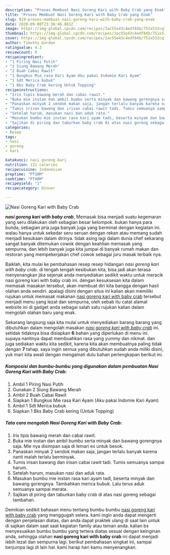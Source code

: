 ```yaml
---
description: "Proses Membuat Nasi Goreng Kari with Baby Crab yang Enak"
title: "Proses Membuat Nasi Goreng Kari with Baby Crab yang Enak"
slug: 919-proses-membuat-nasi-goreng-kari-with-baby-crab-yang-enak
date: 2020-09-08T23:38:46.881Z
image: https://img-global.cpcdn.com/recipes/2ac55e43c4edf84b/751x532cq70/nasi-goreng-kari-with-baby-crab-foto-resep-utama.jpg
thumbnail: https://img-global.cpcdn.com/recipes/2ac55e43c4edf84b/751x532cq70/nasi-goreng-kari-with-baby-crab-foto-resep-utama.jpg
cover: https://img-global.cpcdn.com/recipes/2ac55e43c4edf84b/751x532cq70/nasi-goreng-kari-with-baby-crab-foto-resep-utama.jpg
author: Timothy Gordon
ratingvalue: 4.3
reviewcount: 9
recipeingredient:
- "1 Piring Nasi Putih"
- "2 Siung Bawang Merah"
- "2 Buah Cabai Rawit"
- "1 Bungkus Mie rasa Kari Ayam Aku pakai Indomie Kari Ayam"
- "1 Sdt Merica bubuk"
- "1 Bks Baby Crab kering Untuk Topping"
recipeinstructions:
- "Iris tipis bawang merah dan cabai rawit."
- "Buka mie instan dan ambil bumbu serta minyak dan bawang gorengnya saja. Mie nya disimpan saja di lemari es untuk besok."
- "Panaskan minyak 2 sendok makan saja, jangan terlalu banyak karena nanti malah terlalu berminyak."
- "Tumis irisan bawang dan irisan cabai rawit tadi. Tumis semuanya sampai harum."
- "Setelah harum, masukan nasi dan aduk rata."
- "Masukan bumbu mie instan rasa kari ayam tadi, beserta minyak dan bawang gorengnya. Tambahkan merica bubuk. Lalu terus aduk semuanya sampai merata."
- "Sajikan di piring dan taburkan baby crab di atas nasi goreng sebagai tambahan."
categories:
- Resep
tags:
- nasi
- goreng
- kari

katakunci: nasi goreng kari 
nutrition: 121 calories
recipecuisine: Indonesian
preptime: "PT10M"
cooktime: "PT48M"
recipeyield: "1"
recipecategory: Dinner

---
```



![Nasi Goreng Kari with Baby Crab](https://img-global.cpcdn.com/recipes/2ac55e43c4edf84b/751x532cq70/nasi-goreng-kari-with-baby-crab-foto-resep-utama.jpg)

<b><i>nasi goreng kari with baby crab</i></b>, Memasak bisa menjadi suatu kegemaran yang seru dilakukan oleh sebagian besar kelompok. bukan hanya para bunda, sebagian pria juga banyak juga yang berminat dengan kegiatan ini. walau hanya untuk sekedar seru seruan dengan rekan atau memang sudah menjadi kesukaan dalam dirinya. tidak asing lagi dalam dunia chef sekarang sangat banyak ditemukan cowok dengan keahlian memasak yang sempurna, dan lebih banyak juga kita jumpai di banyak rumah makan dan restoran yang mempekerjakan chef cowok sebagai juru masak terbaik nya.

Baiklah, kita mulai ke pembahasan resep resep hidangan <i>nasi goreng kari with baby crab</i>. di tengah tengah kesibukan kita, bisa jadi akan terasa menyenangkan jika sejenak anda menyediakan sedikit waktu untuk meracik nasi goreng kari with baby crab ini. dengan kesuksesan kita dalam memasak masakan tersebut, akan membuat diri kita bangga dengan hasil olahan anda sendiri. apalagi disini dengan situs ini kalian akan memiliki rujukan untuk memasak makanan <u>nasi goreng kari with baby crab</u> tersebut menjadi menu yang lezat dan sempurna, oleh sebab itu catat alamat website ini di gadget anda sebagai salah satu rujukan kalian dalam mengolah olahan baru yang enak.




Sekarang langsung saja kita mulai untuk menyediakan barang barang yang dibutuhkan dalam mengolah masakan <u><i>nasi goreng kari with baby crab</i></u> ini. setidak tidaknya bisa disiapkan <b>6</b> bahan yang diperlukan di menu ini. supaya nantinya dapat membuahkan rasa yang yummy dan nikmat. dan juga sediakan waktu kita sedikit, karena kita akan membuatnya paling tidak dengan <b>7</b> tahap. saya ingin semua yang dibutuhkan sudah anda miliki disini, yuk mari kita awali dengan mengamati dulu bahan perlengkapan berikut ini.

<!--inarticleads1-->

##### Komposisi dan bumbu-bumbu yang digunakan dalam pembuatan Nasi Goreng Kari with Baby Crab:

1. Ambil 1 Piring Nasi Putih
1. Gunakan 2 Siung Bawang Merah
1. Ambil 2 Buah Cabai Rawit
1. Siapkan 1 Bungkus Mie rasa Kari Ayam (Aku pakai Indomie Kari Ayam)
1. Ambil 1 Sdt Merica bubuk
1. Siapkan 1 Bks Baby Crab kering (Untuk Topping)




<!--inarticleads2-->

##### Tata cara mengolah Nasi Goreng Kari with Baby Crab:

1. Iris tipis bawang merah dan cabai rawit.
1. Buka mie instan dan ambil bumbu serta minyak dan bawang gorengnya saja. Mie nya disimpan saja di lemari es untuk besok.
1. Panaskan minyak 2 sendok makan saja, jangan terlalu banyak karena nanti malah terlalu berminyak.
1. Tumis irisan bawang dan irisan cabai rawit tadi. Tumis semuanya sampai harum.
1. Setelah harum, masukan nasi dan aduk rata.
1. Masukan bumbu mie instan rasa kari ayam tadi, beserta minyak dan bawang gorengnya. Tambahkan merica bubuk. Lalu terus aduk semuanya sampai merata.
1. Sajikan di piring dan taburkan baby crab di atas nasi goreng sebagai tambahan.




Demikian sedikit bahasan menu tentang bumbu bumbu <u>nasi goreng kari with baby crab</u> yang menggugah selera. kami ingin anda dapat mengerti dengan penjelasan diatas, dan anda dapat praktek ulang di saat lain untuk di sajikan dalam saat saat kegiatan family atau teman anda. kalian bs menyesuaikan bumbu bumbu yang tertera diatas sesuai dengan keinginan anda, sehingga olahan <b>nasi goreng kari with baby crab</b> ini dapat menjadi lebih lezat dan sempurna lagi. berikut pembahasan singkat ini, sampai berjumpa lagi di lain hal. kami harap hari kamu menyenangkan.

